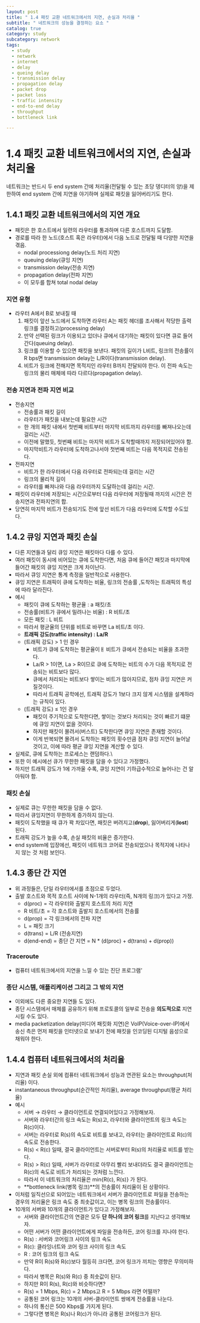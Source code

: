 ```yaml
---
layout: post
title: " 1.4 패킷 교환 네트워크에서의 지연, 손실과 처리율 "
subtitle: " 네트워크의 성능을 결정하는 요소 "
catalog: true
category: study
subcategory: network
tags:
  - study
  - network
  - internet
  - delay
  - queing delay
  - transmission delay
  - propagation delay
  - packet drop
  - packet loss
  - traffic intensity
  - end-to-end delay
  - throughput
  - bottleneck link

---
```


# 1.4 패킷 교환 네트워크에서의 지연, 손실과 처리율

네트워크는 반드시 두 end system 간에 처리율(전달될 수 있는 초당 뎅디터의 양)을 제한하여 end system 간에 지연을 야기하며 실제로 패킷을 잃어버리기도 한다.

## 1.4.1 패킷 교환 네트워크에서의 지연 개요

- 패킷은 한 호스트에서 일련의 라우터를 통과하며 다른 호스트까지 도달함.
- 경로를 따라 한 노드(호스트 혹은 라우터)에서 다음 노드로 전달될 때 다양한 지연을 겪음.
    - nodal processiong delay(노드 처리 지연)
    - queuing delay(큐잉 지연)
    - transmission delay(전송 지연)
    - propagation delay(전파 지연)
    - 이 모두를 합쳐 total nodal delay

### 지연 유형

- 라우터 A에서 B로 보내질 때
    1. 패킷이 앞선 노드에서 도착하면 라우터 A는 패킷 헤더를 조사해서 적당한 출력 링크를 결정하고(processing delay)
    2. 만약 선택된 링크가 이용되고 있더나 큐에서 대기하는 패킷이 있다면 큐로 들어간다(queuing delay).
    3. 링크를 이용할 수 있으면 패킷을 보낸다. 패킷의 길이가 L비트, 링크의 전송률이 R bps면 transmission delay는 L/R이다(transmission delay).
    4. 비트가 링크에 전해지면 목적지인 라우터 B까지 전달되야 한다. 이 전파 속도는 링크의 물리 매체에 따라 다르다(propagation delay).

### 전송 지연과 전파 지연 비교

- 전송지연
    - 전송률과 패킷 길이
    - 라우터가 패킷을 내보는데 필요한 시간
    - 한 개의 패킷 내에서 첫번째 비트부터 마지막 비트까지 라우터를 빠져나오는데 걸리는 시간.
    - 이전에 말했듯, 첫번째 비트는 마지막 비트가 도착할때까지 저장되어있어야 함.
    - 마지막비트가 라우터에 도착하고나서야 첫번째 비트는 다음 목적지로 전송된다.
- 전파지연
    - 비트가 한 라우터에서 다음 라우터로 전파되는데 걸리는 시간
    - 링크의 물리적 길이
    - 라우터를 빠져나와 다음 라우터까지 도달하는데 걸리는 시간.
- 패킷이 라우터에 저장되는 시간으로부터 다음 라우터에 저장될때 까지의 시간은 전송지연과 전파지연의 합.
- 당연히 마지막 비트가 전송되기도 전에 앞선 비트가 다음 라우터에 도착할 수도있다.

## 1.4.2 큐잉 지연과 패킷 손실

- 다른 지연들과 달리 큐잉 지연은 패킷마다 다를 수 있다.
- 여러 패킷이 동시에 비어있는 큐에 도착한다면, 처음 큐에 들어간 패킷과 마지막에 들어간 패킷의 큐잉 지연은 크게 차이난다.
- 따라서 큐잉 지연은 통계 측정을 일반적으로 사용한다.
- 큐잉 지연은 트래픽이 큐에 도착하는 비율, 링크의 전송률 ,도착하는 트래픽의 특성에 따라 달라진다.
- 예시
    - 패킷이 큐에 도착하는 평균율 : a 패킷/초
    - 전송률(비트가 큐에서 밀려나는 비율) : R 비트/초
    - 모든 패킷 : L 비트
    - 따라서 평균율의 단위를 비트로 바꾸면 La 비트/초 이다.
    - **트래픽 강도(traffic intensity) : La/R**
    - (트래픽 강도) > 1 인 경우
        - 비트가 큐에 도착하는 평균율이ㅐ 비트가 큐에서 전송되는 비율을 초과한다.
        - La/R > 1이면, La > R이므로 큐에 도착하는 비트의 수가 다음 목적지로 전송되는 비트보다 많다.
        - 큐에서 처리되는 비트보다 쌓이는 비트가 많아지므로, 점차 큐잉 지연은 커질것이다.
        - 따라서 트래픽 공학에선, 트래픽 강도가 1보다 크지 않게 시스템을 설계하라는 규칙이 있다.
    - (트래픽 강도) ≤ 1인 경우
        - 패킷이 주기적으로 도착한다면, 쌓이는 것보다 처리되는 것이 빠르기 떄문에 큐잉 지연이 없을 것이다.
        - 하지만 패킷이 몰려서(버스트) 도착한다면 큐잉 지연은 존재할 것이다.
        - 이게 반복되면 몰려서 도착하는 패킷의 횟수만큼 점차 큐잉 지연이 늘어날 것이고, 이에 따라 평균 큐잉 지연을 계산할 수 있다.
- 실제로, 큐에 도착하는 프로세스는 랜덤하다.\
- 또한 이 예시에선 큐가 무한한 패킷을 담을 수 있다고 가정했다.
- 하지만 트래픽 강도가 1에 가까울 수록, 큐잉 지연이 기하급수적으로 늘어나는 건 알아둬야 함.

### 패킷 손실

- 실제로 큐는 무한한 패킷을 담을 수 없다.
- 따라서 큐잉지연이 무한하게 증가하지 않는다.
- 패킷이 도착했을 때 큐가 꽉 차있다면, 패킷은 버려지고(**drop**), 잃어버리게(**lost**) 된다.
- 트래픽 강도가 높을 수록, 손실 패킷의 비율은 증가한다.
- end system에 입장에선, 패킷이 네트워크 코어로 전송되었으나 목적지에 나타나지 않는 것 처럼 보인다.

## 1.4.3 종단 간 지연

- 위 과정들은, 단일 라우터에서를 초점으로 두었다.
- 출발 호스트와 목적 호스트 사이에 N-1개의 라우터(즉, N개의 링크)가 있다고 가정.
    - d(proc) = 각 라우터와 출발지 호스트의 처리 지연
    - R 비트/초 = 각 호스트와 출발지 호스트에서의 전송률
    - d(prop) = 각 링크에서의 전파 지연
    - L = 패킷 크기
    - d(trans) = L/R (전송지연)
    - d(end-end) = 종단 간 지연 = N * (d(proc) + d(trans) + d(prop))

### Traceroute

- 컴퓨터 네트워크에서의 지연을 느낄 수 있는 진단 프로그램’

### 종단 시스템, 애플리케이션 그리고 그 밖의 지연

- 이외에도 다른 중요한 지연들 도 있다.
- 종단 시스템에서 매체를 공유하기 위해 프로토콜의 일부로 전송을 **의도적으로** 지연 시킬 수도 있다.
- media packetization delay(미디어 패킷화 지연)은 VoIP(Voice-over-IP)에서 송신 측은 먼저 패킷을 인터넷으로 보내기 전에 패킷을 인코딩된 디지털 음성으로 채워야 한다.

## 1.4.4 컴퓨터 네트워크에서의 처리율

- 지연과 패킷 손실 외에 컴퓨터 네트워크에서 성능과 연관된 요소는 throughput(처리율) 이다.
- instantaneous throughput(순간적인 처리율), average throughput(평균 처리율)
- 예시
    - 서버 → 라우터 → 클라이언트로 연결되어있다고 가정해보자.
    - 서버와 라우터간의 링크 속도는 R(s)고, 라우터와 클라이언트의 링크 속도는 R(c)이다.
    - 서버는 라우터로 R(s)의 속도로 비트를 보내고, 라우터는 클라이언트로 R(c)의 속도로 전송한다.
    - R(s) < R(c) 일때, 결국 클라이언트는 서버로부터 R(s)의 처리율로 비트를 받는다.
    - R(s) > R(c) 일때, 서버가 라우터로 아무리 빨리 보내더라도 결국 클라이언트는 R(c)의 속도로 비트가 처리되는 것처럼 느낀다.
    - 따라서 이 네트워크의 처리율은 min{R(c), R(s)} 가 된다.
    - **bottleneck link(병목 링크)**의 전송률이 처리율이 된 상황이다.
- 이처럼 일직선으로 되어있는 네트워크에서 서버가 클라이언트로 파일을 전송하는 경우의 처리율은 링크 속도 중 최솟값이고, 이는 병목 링크의 전송률이다.
- 10개의 서버와 10개의 클라이언트가 있다고 가정해보자.
    - 서버와 클라이언트간의 연결은 모두 **단 하나의 코어 링크**를 지난다고 생각해보자.
    - 어떤 서버가 어떤 클라이언트에게 파일을 전송하든, 코어 링크를 지나야 한다.
    - R(s) : 서버와 코어링크 사이의 링크 속도
    - R(c): 클라잉너트와 코어 링크 사이의 링크 속도
    - R : 코어 링크의 링크 속도
    - 만약 R이 R(s)와 R(c)보다 월등히 크다면, 코어 링크가 끼치는 영향은 무의미하다.
    - 따라서 병목은 R(s)와 R(c) 중 최솟값이 된다.
    - 하지만 R이 R(s), R(c)와 비슷하다면?
    - R(s) = 1 Mbps, R(c) = 2 Mbps고 R = 5 Mbps 라면 어떨까?
    - 공통된 코어 링크는 10개의 서버-클라이언트 쌍에게 전송률을 나눈다.
    - 하나의 통신은 500 Kbps를 가지게 된다.
    - 그렇다면 병목은 R(s)나 R(c)가 아니라 공통된 코어링크가 된다.
